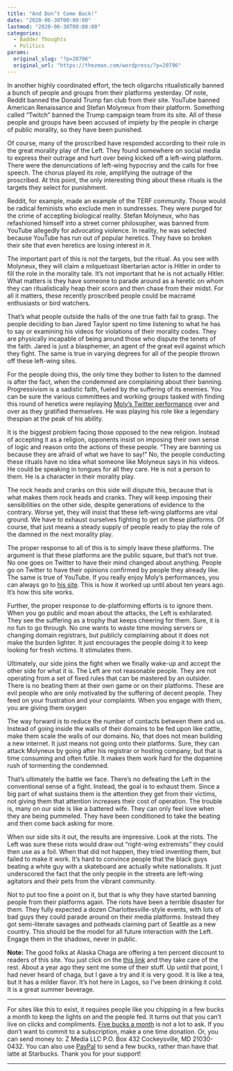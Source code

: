 ```yaml
---
title: "And Don’t Come Back!"
date: "2020-06-30T00:00:00"
lastmod: "2020-06-30T00:00:00"
categories:
  - Badder Thoughts
  - Politics
params:
  original_slug: "?p=20796"
  original_url: "https://thezman.com/wordpress/?p=20796"
---
```


In another highly coordinated effort, the tech oligarchs ritualistically
banned a bunch of people and groups from their platforms yesterday. Of
note, Reddit banned the Donald Trump fan club from their site. YouTube
banned American Renaissance and Stefan Molyneux from their platform.
Something called “Twitch” banned the Trump campaign team from its site.
All of these people and groups have been accused of impiety by the
people in charge of public morality, so they have been punished.

Of course, many of the proscribed have responded according to their role
in the great morality play of the Left. They found somewhere on social
media to express their outrage and hurt over being kicked off a
left-wing platform. There were the denunciations of left-wing hypocrisy
and the calls for free speech. The chorus played its role, amplifying
the outrage of the proscribed. At this point, the only interesting thing
about these rituals is the targets they select for punishment.

Reddit, for example, made an example of the TERF community. Those would
be radical feminists who exclude men in sundresses. They were purged for
the crime of accepting biological reality. Stefan Molyneux, who has
refashioned himself into a street corner philosopher, was banned from
YouTube allegedly for advocating violence. In reality, he was selected
because YouTube has run out of popular heretics. They have so broken
their site that even heretics are losing interest in it.

The important part of this is not the targets, but the ritual. As you
see with Molyneux, they will claim a milquetoast libertarian actor is
Hitler in order to fill the role in the morality tale. It’s not
important that he is not actually Hitler. What matters is they have
someone to parade around as a heretic on whom they can ritualistically
heap their scorn and then chase from their midst. For all it matters,
these recently proscribed people could be macramé enthusiasts or bird
watchers.

That’s what people outside the halls of the one true faith fail to
grasp. The people deciding to ban Jared Taylor spent no time listening
to what he has to say or examining his videos for violations of their
morality codes. They are physically incapable of being around those who
dispute the tenets of the faith. Jared is just a blasphemer, an agent of
the great evil against which they fight. The same is true in varying
degrees for all of the people thrown off these left-wing sites.

For the people doing this, the only time they bother to listen to the
damned is after the fact, when the condemned are complaining about their
banning. Progressivism is a sadistic faith, fueled by the suffering of
its enemies. You can be sure the various committees and working groups
tasked with finding this round of heretics were replaying
<a href="https://twitter.com/StefanMolyneux/status/1277720270304919552"
rel="noopener noreferrer" target="_blank">Moly’s Twitter performance</a>
over and over as they gratified themselves. He was playing his role like
a legendary thespian at the peak of his ability.

It is the biggest problem facing those opposed to the new religion.
Instead of accepting it as a religion, opponents insist on imposing
their own sense of logic and reason onto the actions of these people.
“They are banning us because they are afraid of what we have to say!”
No, the people conducting these rituals have no idea what someone like
Molyneux says in his videos. He could be speaking in tongues for all
they care. He is not a person to them. He is a character in their
morality play.

The rock heads and cranks on this side will dispute this, because that
is what makes them rock heads and cranks. They will keep imposing their
sensibilities on the other side, despite generations of evidence to the
contrary. Worse yet, they will insist that these left-wing platforms are
vital ground. We have to exhaust ourselves fighting to get on these
platforms. Of course, that just means a steady supply of people ready to
play the role of the damned in the next morality play.

The proper response to all of this is to simply leave these platforms.
The argument is that these platforms are the public square, but that’s
not true. No one goes on Twitter to have their mind changed about
anything. People go on Twitter to have their opinions confirmed by
people they already like. The same is true of YouTube. If you really
enjoy Moly’s performances, you can always go to [his
site](https://www.freedomain.com/). This is how it worked up until about
ten years ago. It’s how this site works.

Further, the proper response to de-platforming efforts is to ignore
them. When you go public and moan about the attacks, the Left is
exhilarated. They see the suffering as a trophy that keeps cheering for
them. Sure, it is no fun to go through. No one wants to waste time
moving servers or changing domain registrars, but publicly complaining
about it does not make the burden lighter. It just encourages the people
doing it to keep looking for fresh victims. It stimulates them.

Ultimately, our side joins the fight when we finally wake-up and accept
the other side for what it is. The Left are not reasonable people. They
are not operating from a set of fixed rules that can be mastered by an
outsider. There is no beating them at their own game or on their
platforms. These are evil people who are only motivated by the suffering
of decent people. They feed on your frustration and your complaints.
When you engage with them, you are giving them oxygen

The way forward is to reduce the number of contacts between them and us.
Instead of going inside the walls of their domains to be fed upon like
cattle, make them scale the walls of our domains. No, that does not mean
building a new internet. It just means not going onto their platforms.
Sure, they can attack Molyneux by going after his registrar or hosting
company, but that is time consuming and often futile. It makes them work
hard for the dopamine rush of tormenting the condemned.

That’s ultimately the battle we face. There’s no defeating the Left in
the conventional sense of a fight. Instead, the goal is to exhaust them.
Since a big part of what sustains them is the attention they get from
their victims, not giving them that attention increases their cost of
operation. The trouble is, many on our side is like a battered wife.
They can only feel love when they are being pummeled. They have been
conditioned to take the beating and then come back asking for more.

When our side sits it out, the results are impressive. Look at the
riots. The Left was sure these riots would draw out “right-wing
extremists” they could then use as a foil. When that did not happen,
they tried inventing them, but failed to make it work. It’s hard to
convince people that the black guys beating a white guy with a
skateboard are actually white nationalists. It just underscored the fact
that the only people in the streets are left-wing agitators and their
pets from the vibrant community.

Not to put too fine a point on it, but that is why they have started
banning people from their platforms again. The riots have been a
terrible disaster for them. They fully expected a dozen
Charlottesville-style events, with lots of bad guys they could parade
around on their media platforms. Instead they got semi-literate savages
and potheads claiming part of Seattle as a new country. This should be
the model for all future interaction with the Left. Engage them in the
shadows, never in public.

**Note:** The good folks at Alaska Chaga are offering a ten percent
discount to readers of this site. You just click on the
<a href="https://alaskachaga.us/discount/ZMAN" rel="noopener noreferrer"
target="_blank">this link</a> and they take care of the rest. About a
year ago they sent me some of their stuff. Up until that point, I had
never heard of chaga, but I gave a try and it is very good. It is like a
tea, but it has a milder flavor. It’s hot here in Lagos, so I’ve been
drinking it cold. It is a great summer beverage.

------------------------------------------------------------------------

For sites like this to exist, it requires people like you chipping in a
few bucks a month to keep the lights on and the people fed. It turns out
that you can’t live on clicks and compliments.
<a href="https://www.subscribestar.com/the-z-blog"
rel="noopener noreferrer" target="_blank">Five bucks a month</a> is not
a lot to ask. If you don’t want to commit to a subscription, make a one
time donation. Or, you can send money to: Z Media LLC P.O. Box 432
Cockeysville, MD 21030-0432. You can also use <a
href="https://www.paypal.com/cgi-bin/webscr?cmd=_s-xclick&amp;hosted_button_id=UDAS2Q8JYA6CN&amp;source=url"
rel="noopener noreferrer" target="_blank">PayPal</a> to send a few
bucks, rather than have that latte at Starbucks. Thank you for your
support!

------------------------------------------------------------------------
